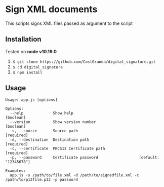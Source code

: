 # Sign XML documents
This scripts signs XML files passed as argument to the script

## Installation

Tested on **node v10.19.0** 
1. ```$ git clone https://github.com/CostGranda/digital_signature.git```
2. ```$ cd digital_signature```
3. ```$ npm install```


## Usage

```shell
Usage: app.js [options]

Options:
  --help             Show help                                         [boolean]
  --version          Show version number                               [boolean]
  -s, --source       Source path                                      [required]
  -d, --destination  Destination path                                 [required]
  -c, --certificate  PKCS12 Certificate path                          [required]
  -p, --password     Certificate password                  [default: "12345678"]

Examples:
  app.js -s /path/to/file.xml -d /path/to/signedfile.xml -c /path/to/p12file.p12 -p password
```
